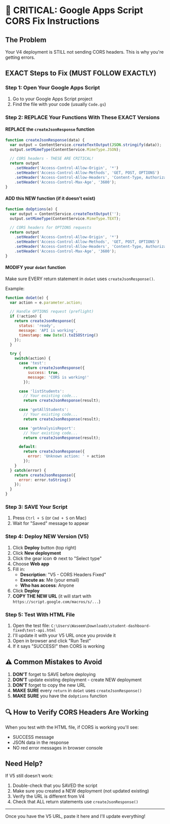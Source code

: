 <!-- trunk-ignore-all(prettier) -->
# 🚨 CRITICAL: Google Apps Script CORS Fix Instructions

## The Problem

Your V4 deployment is STILL not sending CORS headers. This is why you're getting errors.

## EXACT Steps to Fix (MUST FOLLOW EXACTLY)

### Step 1: Open Your Google Apps Script

1. Go to your Google Apps Script project
2. Find the file with your code (usually `Code.gs`)

### Step 2: REPLACE Your Functions With These EXACT Versions

#### REPLACE the `createJsonResponse` function

```javascript
function createJsonResponse(data) {
  var output = ContentService.createTextOutput(JSON.stringify(data));
  output.setMimeType(ContentService.MimeType.JSON);

  // CORS headers - THESE ARE CRITICAL!
  return output
    .setHeader('Access-Control-Allow-Origin', '*')
    .setHeader('Access-Control-Allow-Methods', 'GET, POST, OPTIONS')
    .setHeader('Access-Control-Allow-Headers', 'Content-Type, Authorization, X-Requested-With')
    .setHeader('Access-Control-Max-Age', '3600');
}
```

#### ADD this NEW function (if it doesn't exist)

```javascript
function doOptions(e) {
  var output = ContentService.createTextOutput('');
  output.setMimeType(ContentService.MimeType.TEXT);

  // CORS headers for OPTIONS requests
  return output
    .setHeader('Access-Control-Allow-Origin', '*')
    .setHeader('Access-Control-Allow-Methods', 'GET, POST, OPTIONS')
    .setHeader('Access-Control-Allow-Headers', 'Content-Type, Authorization, X-Requested-With')
    .setHeader('Access-Control-Max-Age', '3600');
}
```

#### MODIFY your `doGet` function

Make sure EVERY return statement in `doGet` uses `createJsonResponse()`.

Example:

```javascript
function doGet(e) {
  var action = e.parameter.action;

  // Handle OPTIONS request (preflight)
  if (!action) {
    return createJsonResponse({
      status: 'ready',
      message: 'API is working',
      timestamp: new Date().toISOString()
    });
  }

  try {
    switch(action) {
      case 'test':
        return createJsonResponse({
          success: true,
          message: 'CORS is working!'
        });

      case 'listStudents':
        // Your existing code...
        return createJsonResponse(result);

      case 'getAllStudents':
        // Your existing code...
        return createJsonResponse(result);

      case 'getAnalysisReport':
        // Your existing code...
        return createJsonResponse(result);

      default:
        return createJsonResponse({
          error: 'Unknown action: ' + action
        });
    }
  } catch(error) {
    return createJsonResponse({
      error: error.toString()
    });
  }
}
```

### Step 3: SAVE Your Script

1. Press `Ctrl + S` (or `Cmd + S` on Mac)
2. Wait for "Saved" message to appear

### Step 4: Deploy NEW Version (V5)

1. Click **Deploy** button (top right)
2. Click **New deployment**
3. Click the gear icon ⚙️ next to "Select type"
4. Choose **Web app**
5. Fill in:
   - **Description**: "V5 - CORS Headers Fixed"
   - **Execute as**: Me (your email)
   - **Who has access**: Anyone
6. Click **Deploy**
7. **COPY THE NEW URL** (it will start with `https://script.google.com/macros/s/...`)

### Step 5: Test With HTML File

1. Open the test file: `C:\Users\Waseem\Downloads\student-dashboard-fixed\test-api.html`
2. I'll update it with your V5 URL once you provide it
3. Open in browser and click "Run Test"
4. If it says "SUCCESS!" then CORS is working

## ⚠️ Common Mistakes to Avoid

1. **DON'T** forget to SAVE before deploying
2. **DON'T** update existing deployment - create NEW deployment
3. **DON'T** forget to copy the new URL
4. **MAKE SURE** every `return` in `doGet` uses `createJsonResponse()`
5. **MAKE SURE** you have the `doOptions` function

## 🔍 How to Verify CORS Headers Are Working

When you test with the HTML file, if CORS is working you'll see:

- SUCCESS message
- JSON data in the response
- NO red error messages in browser console

## Need Help?

If V5 still doesn't work:

1. Double-check that you SAVED the script
2. Make sure you created a NEW deployment (not updated existing)
3. Verify the URL is different from V4
4. Check that ALL return statements use `createJsonResponse()`

---

Once you have the V5 URL, paste it here and I'll update everything!
